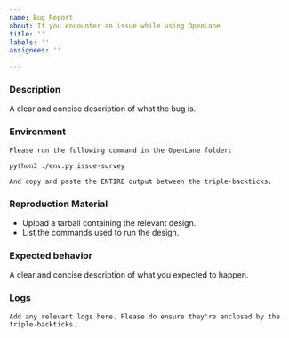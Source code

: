 ```yaml
---
name: Bug Report
about: If you encounter an issue while using OpenLane
title: ''
labels: ''
assignees: ''

---
```


### Description
A clear and concise description of what the bug is.

### Environment
```
Please run the following command in the OpenLane folder:

python3 ./env.py issue-survey

And copy and paste the ENTIRE output between the triple-backticks.
```

### Reproduction Material
* Upload a tarball containing the relevant design.
* List the commands used to run the design.

### Expected behavior
A clear and concise description of what you expected to happen.

### Logs
```
Add any relevant logs here. Please do ensure they're enclosed by the triple-backticks.
```

